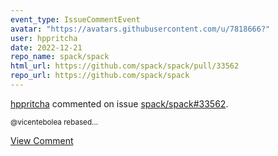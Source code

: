 ```yaml
---
event_type: IssueCommentEvent
avatar: "https://avatars.githubusercontent.com/u/7818666?"
user: hppritcha
date: 2022-12-21
repo_name: spack/spack
html_url: https://github.com/spack/spack/pull/33562
repo_url: https://github.com/spack/spack
---
```


<a href='https://github.com/hppritcha' target='_blank'>hppritcha</a> commented on issue <a href='https://github.com/spack/spack/pull/33562' target='_blank'>spack/spack#33562</a>.

<small>@vicentebolea rebased...</small>

<a href='https://github.com/spack/spack/pull/33562' target='_blank'>View Comment</a>